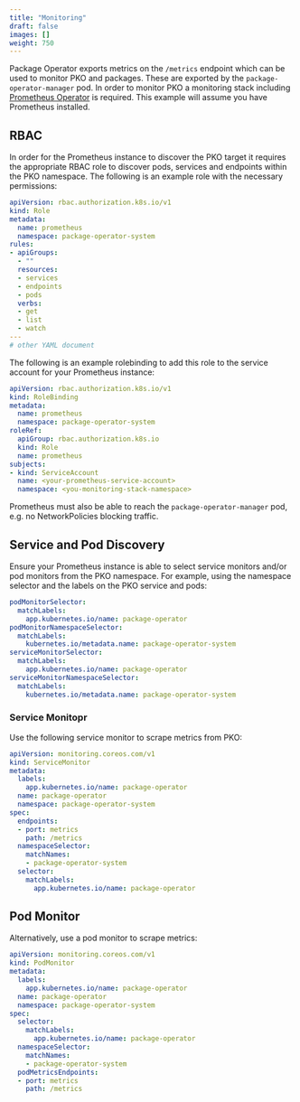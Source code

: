 ```yaml
---
title: "Monitoring"
draft: false
images: []
weight: 750
---
```


Package Operator exports metrics on the `/metrics` endpoint which can be used
to monitor PKO and packages. These are exported by the
`package-operator-manager` pod. In order to monitor PKO a monitoring
stack including [Prometheus Operator](
<https://github.com/prometheus-operator/prometheus-operator>)
is required. This example will assume you have Prometheus installed.

## RBAC

In order for the Prometheus instance to discover the PKO target it requires the
appropriate RBAC role to discover pods, services and endpoints within the PKO
namespace. The following is an example role with the necessary permissions:

```yaml
apiVersion: rbac.authorization.k8s.io/v1
kind: Role
metadata:
  name: prometheus
  namespace: package-operator-system
rules:
- apiGroups:
  - ""
  resources:
  - services
  - endpoints
  - pods
  verbs:
  - get
  - list
  - watch
---
# other YAML document
```

The following is an example rolebinding to add this role to the service account
for your Prometheus instance:

```yaml
apiVersion: rbac.authorization.k8s.io/v1
kind: RoleBinding
metadata:
  name: prometheus
  namespace: package-operator-system
roleRef:
  apiGroup: rbac.authorization.k8s.io
  kind: Role
  name: prometheus
subjects:
- kind: ServiceAccount
  name: <your-prometheus-service-account>
  namespace: <you-monitoring-stack-namespace>

```

Prometheus must also be able to reach the `package-operator-manager` pod,
e.g. no NetworkPolicies blocking traffic.

## Service and Pod Discovery

Ensure your Prometheus instance is able to select service monitors and/or pod
monitors from the PKO namespace. For example, using the namespace selector
and the labels on the PKO service and pods:

```yaml
podMonitorSelector:
  matchLabels:
    app.kubernetes.io/name: package-operator
podMonitorNamespaceSelector:
  matchLabels:
    kubernetes.io/metadata.name: package-operator-system
serviceMonitorSelector:
  matchLabels:
    app.kubernetes.io/name: package-operator
serviceMonitorNamespaceSelector:
  matchLabels:
    kubernetes.io/metadata.name: package-operator-system
```

### Service Monitopr

Use the following service monitor to scrape metrics from PKO:

```yaml
apiVersion: monitoring.coreos.com/v1
kind: ServiceMonitor
metadata:
  labels:
    app.kubernetes.io/name: package-operator
  name: package-operator
  namespace: package-operator-system
spec:
  endpoints:
  - port: metrics
    path: /metrics
  namespaceSelector:
    matchNames:
    - package-operator-system
  selector:
    matchLabels:
      app.kubernetes.io/name: package-operator
```

## Pod Monitor

Alternatively, use a pod monitor to scrape metrics:

```yaml
apiVersion: monitoring.coreos.com/v1
kind: PodMonitor
metadata:
  labels:
    app.kubernetes.io/name: package-operator
  name: package-operator
  namespace: package-operator-system
spec:
  selector:
    matchLabels:
      app.kubernetes.io/name: package-operator
  namespaceSelector:
    matchNames:
    - package-operator-system
  podMetricsEndpoints:
  - port: metrics
    path: /metrics
```

